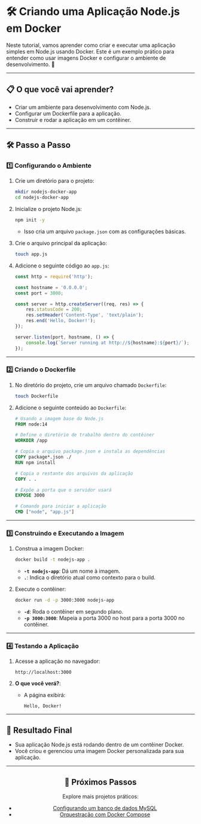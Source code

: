 # 🛠️ Criando uma Aplicação Node.js em Docker

Neste tutorial, vamos aprender como criar e executar uma aplicação simples em Node.js usando Docker. Este é um exemplo prático para entender como usar imagens Docker e configurar o ambiente de desenvolvimento. 🚀

---

## 📋 O que você vai aprender?

- Criar um ambiente para desenvolvimento com Node.js.
- Configurar um Dockerfile para a aplicação.
- Construir e rodar a aplicação em um contêiner.

---

## 🛠️ Passo a Passo

### 1️⃣ Configurando o Ambiente

1. Crie um diretório para o projeto:
   ```bash
   mkdir nodejs-docker-app
   cd nodejs-docker-app
   ```

2. Inicialize o projeto Node.js:
   ```bash
   npm init -y
   ```
   - Isso cria um arquivo `package.json` com as configurações básicas.

3. Crie o arquivo principal da aplicação:
   ```bash
   touch app.js
   ```

4. Adicione o seguinte código ao `app.js`:
   ```javascript
   const http = require('http');

   const hostname = '0.0.0.0';
   const port = 3000;

   const server = http.createServer((req, res) => {
       res.statusCode = 200;
       res.setHeader('Content-Type', 'text/plain');
       res.end('Hello, Docker!');
   });

   server.listen(port, hostname, () => {
       console.log(`Server running at http://${hostname}:${port}/`);
   });
   ```

---

### 2️⃣ Criando o Dockerfile

1. No diretório do projeto, crie um arquivo chamado `Dockerfile`:
   ```bash
   touch Dockerfile
   ```

2. Adicione o seguinte conteúdo ao `Dockerfile`:
   ```dockerfile
   # Usando a imagem base do Node.js
   FROM node:14

   # Define o diretório de trabalho dentro do contêiner
   WORKDIR /app

   # Copia o arquivo package.json e instala as dependências
   COPY package*.json ./
   RUN npm install

   # Copia o restante dos arquivos da aplicação
   COPY . .

   # Expõe a porta que o servidor usará
   EXPOSE 3000

   # Comando para iniciar a aplicação
   CMD ["node", "app.js"]
   ```

---

### 3️⃣ Construindo e Executando a Imagem

1. Construa a imagem Docker:
   ```bash
   docker build -t nodejs-app .
   ```
   - **`-t nodejs-app`**: Dá um nome à imagem.
   - **`.`**: Indica o diretório atual como contexto para o build.

2. Execute o contêiner:
   ```bash
   docker run -d -p 3000:3000 nodejs-app
   ```
   - **`-d`**: Roda o contêiner em segundo plano.
   - **`-p 3000:3000`**: Mapeia a porta 3000 no host para a porta 3000 no contêiner.

---

### 4️⃣ Testando a Aplicação

1. Acesse a aplicação no navegador:
   ```
   http://localhost:3000
   ```

2. **O que você verá?**:
   - A página exibirá:
     ```
     Hello, Docker!
     ```

---

## 📝 Resultado Final

- Sua aplicação Node.js está rodando dentro de um contêiner Docker.
- Você criou e gerenciou uma imagem Docker personalizada para sua aplicação.

---

<div align="center">
  <h2>🔗 Próximos Passos</h2>
  <p>Explore mais projetos práticos:</p>
  <ul>
    <li><a href="../mysql_configuration/README.md">Configurando um banco de dados MySQL</a></li>
    <li><a href="../docker_compose/README.md">Orquestração com Docker Compose</a></li>
  </ul>
</div>
